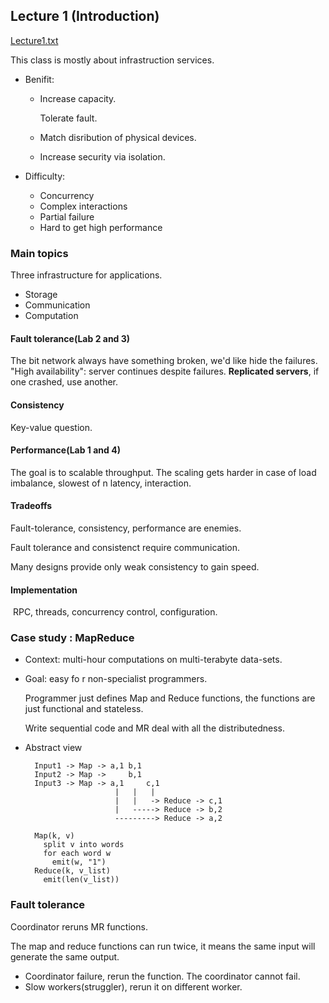 ## Lecture 1 (Introduction)

[Lecture1.txt](https://pdos.csail.mit.edu/6.824/notes/l01.txt)

This class is mostly about infrastruction services.

- Benifit:

  - Increase capacity.

    Tolerate fault.

  - Match disribution of physical devices.

  - Increase security via isolation.

- Difficulty:

  - Concurrency
  - Complex interactions
  - Partial failure
  - Hard to get high performance

### Main topics

Three infrastructure for applications.

- Storage
- Communication
- Computation

#### Fault tolerance(Lab 2 and 3)

The bit network always have something broken, we'd like hide the failures. "High availability": server continues despite failures. **Replicated servers**, if one crashed, use another.

#### Consistency

Key-value question.

#### Performance(Lab 1 and 4)

The goal is to scalable throughput. The scaling gets harder in case of load imbalance, slowest of n latency, interaction.

#### Tradeoffs

Fault-tolerance, consistency, performance are enemies.

Fault tolerance and consistenct require communication.

Many designs provide only weak consistency to gain speed.

#### Implementation

​	RPC, threads, concurrency control, configuration.

### Case study : MapReduce

- Context: multi-hour computations on multi-terabyte data-sets.

- Goal: easy fo r non-specialist programmers.

  Programmer just defines Map and Reduce functions, the functions are just functional and stateless.

  Write sequential code and MR deal with all the distributedness.

- Abstract view

  ```
  	Input1 -> Map -> a,1 b,1
    Input2 -> Map ->     b,1
    Input3 -> Map -> a,1     c,1
                      |   |   |
                      |   |   -> Reduce -> c,1
                      |   -----> Reduce -> b,2
                      ---------> Reduce -> a,2
  ```

  ```
    Map(k, v)
      split v into words
      for each word w
        emit(w, "1")
    Reduce(k, v_list)
      emit(len(v_list))
  ```

### Fault tolerance

Coordinator reruns MR functions.

The map and reduce functions can run twice, it means the same input will generate the same output.

- Coordinator failure, rerun the function. The coordinator cannot fail.
- Slow workers(struggler), rerun it on different worker.

